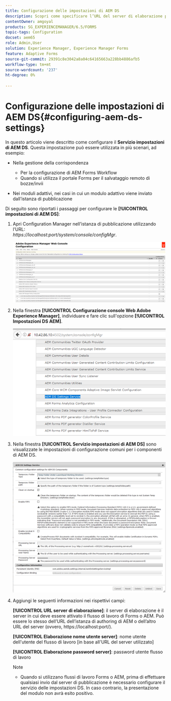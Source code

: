 ```yaml
---
title: Configurazione delle impostazioni di AEM DS
description: Scopri come specificare l’URL del server di elaborazione prima di inviare un modulo.
contentOwner: amgoyal
products: SG_EXPERIENCEMANAGER/6.5/FORMS
topic-tags: Configuration
docset: aem65
role: Admin,User
solution: Experience Manager, Experience Manager Forms
feature: Adaptive Forms
source-git-commit: 29391c8e3042a8a04c64165663a228bb4886afb5
workflow-type: tm+mt
source-wordcount: '237'
ht-degree: 0%

---
```


# Configurazione delle impostazioni di AEM DS{#configuring-aem-ds-settings}

In questo articolo viene descritto come configurare il **Servizio impostazioni di AEM DS**. Questa impostazione può essere utilizzata in più scenari, ad esempio:

* Nella gestione della corrispondenza

   * Per la configurazione di AEM Forms Workflow
   * Quando si utilizza il portale Forms per il salvataggio remoto di bozze/invii

* Nei moduli adattivi, nei casi in cui un modulo adattivo viene inviato dall’istanza di pubblicazione

Di seguito sono riportati i passaggi per configurare le **[!UICONTROL impostazioni di AEM DS]**:

1. Apri Configuration Manager nell’istanza di pubblicazione utilizzando l’URL:\
   *https://localhost:port/system/console/configMgr*.

   ![Configurazione console Web AEM](assets/web_configuration_console_new.png)

1. Nella finestra **[!UICONTROL Configurazione console Web Adobe Experience Manager]**, individuare e fare clic sull&#39;opzione **[!UICONTROL Impostazioni DS AEM]**.

   ![Impostazioni DS](assets/ds_settings_new.png)

1. Nella finestra **[!UICONTROL Servizio impostazioni di AEM DS]** sono visualizzate le impostazioni di configurazione comuni per i componenti di AEM DS.

   ![Servizio impostazioni DS](assets/ds_settings_service_new.png)

1. Aggiungi le seguenti informazioni nei rispettivi campi:

   **[!UICONTROL URL server di elaborazione]**: il server di elaborazione è il server in cui deve essere attivato il flusso di lavoro di Forms o AEM. Può essere lo stesso dell’URL dell’istanza di authoring di AEM o dell’altro URL del server (ovvero, https://localhost:port/).

   **[!UICONTROL Elaborazione nome utente server]**: nome utente dell&#39;utente del flusso di lavoro [in base all&#39;URL del server utilizzato]

   **[!UICONTROL Elaborazione password server]**: password utente flusso di lavoro

   >[!NOTE]
   >
   >
   >    
   >    
   >    * Quando si utilizzano flussi di lavoro Forms o AEM, prima di effettuare qualsiasi invio dal server di pubblicazione è necessario configurare il servizio delle impostazioni DS. In caso contrario, la presentazione del modulo non avrà esito positivo.
   >    
   >

